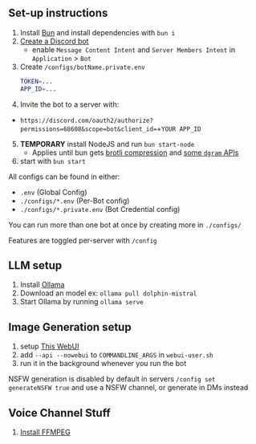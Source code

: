 ## Set-up instructions
1. Install [Bun](https://bun.sh) and install dependencies with `bun i`
2. [Create a Discord bot](https://discord.com/developers/applications)
    - enable `Message Content Intent` and `Server Members Intent` in `Application` > `Bot`
3. Create `/configs/botName.private.env`
    ```sh
    TOKEN=...
    APP_ID=...
    ```
4. Invite the bot to a server with:
  - `https://discord.com/oauth2/authorize?permissions=68608&scope=bot&client_id=`+`YOUR APP_ID`
5. **TEMPORARY** install NodeJS and run `bun start-node`
    - Applies until bun gets [brotli compression](https://github.com/oven-sh/bun/issues/267) and [some `dgram` APIs](https://github.com/oven-sh/bun/issues/10381)
6. start with `bun start`

All configs can be found in either:
- `.env` (Global Config)
- `./configs/*.env` (Per-Bot config)
- `./configs/*.private.env` (Bot Credential config)

You can run more than one bot at once by creating more in `./configs/`

Features are toggled per-server with `/config`

## LLM setup
1. Install [Ollama](https://github.com/jmorganca/ollama)
2. Download an model ex: `ollama pull dolphin-mistral`
3. Start Ollama by running `ollama serve`

## Image Generation setup
1. setup [This WebUI](https://github.com/lllyasviel/stable-diffusion-webui-forge)
2. add `--api --nowebui` to `COMMANDLINE_ARGS` in `webui-user.sh`
3. run it in the background whenever you run the bot

NSFW generation is disabled by default in servers `/config set generateNSFW true` and use a NSFW channel, or generate in DMs instead

## Voice Channel Stuff
1. [Install FFMPEG](https://ffmpeg.org)
